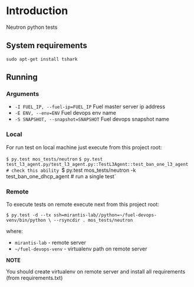 # Introduction

Neutron python tests

## System requirements

`sudo apt-get install tshark`

## Running

### Arguments

* `-I FUEL_IP, --fuel-ip=FUEL_IP`      Fuel master server ip address
* `-E ENV, --env=ENV`                  Fuel devops env name
* `-S SNAPSHOT, --snapshot=SNAPSHOT`   Fuel devops snapshot name


### Local

For run test on local machine just execute from this project root:

`$ py.test mos_tests/neutron`
`$ py.test test_l3_agent.py/test_l3_agent.py::TestL3Agent::test_ban_one_l3_agent # check this ability
`$ py.test mos_tests/neutron -k test_ban_one_dhcp_agent # run a single test`


### Remote


To execute tests on remote execute next from this project root:

`$ py.test -d --tx ssh=mirantis-lab//python=~/fuel-devops-venv/bin/python \
    --rsyncdir . mos_tests/neutron`

where:

* `mirantis-lab` - remote server
* `~/fuel-devops-venv` - virtualenv path on remote server

**NOTE**

You should create virtualenv on remote server and install all requirements
(from requirements.txt)

